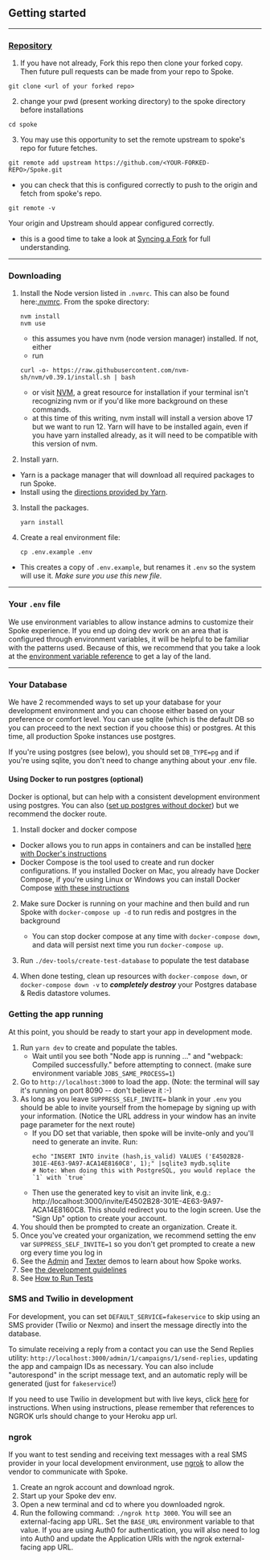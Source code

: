## Getting started

---
### [Repository](https://github.com/MoveOnOrg/Spoke)
1. If you have not already, Fork this repo then clone your forked copy. Then future pull requests can be made from your repo to Spoke. 
```
git clone <url of your forked repo>
```

2. change your pwd (present working directory) to the spoke directory before installations 
```
cd spoke
```

3. You may use this opportunity to set the remote upstream to spoke's repo for future fetches.
```
git remote add upstream https://github.com/<YOUR-FORKED-REPO>/Spoke.git
``` 
   -  you can check that this is configured correctly to push to the origin and fetch from spoke's repo. 
   ```
   git remote -v
   ```
   Your origin and Upstream should appear configured correctly.
   - this is a good time to take a look at [Syncing a Fork](https://docs.github.com/en/pull-requests/collaborating-with-pull-requests/working-with-forks/syncing-a-fork) for full understanding.

---
### Downloading

1. Install the Node version listed in `.nvmrc`. This can also be found here:[.nvmrc](https://github.com/MoveOnOrg/Spoke/blob/main/.nvmrc). 
From the spoke directory:
   ```
   nvm install
   nvm use
   ```
   - this assumes you have nvm (node version manager) installed.  If not, either
   * run 
   ```
   curl -o- https://raw.githubusercontent.com/nvm-sh/nvm/v0.39.1/install.sh | bash
   ```
   * or visit [NVM](https://github.com/nvm-sh/nvm/blob/master/README.md), a great resource for installation if your terminal isn't recognizing nvm or if you'd like more background on these commands.
   - at this time of this writing, nvm install will install a version above 17 but we want to run 12.  Yarn will have to be installed again, even if you have yarn installed already, as it will need to be compatible with this version of nvm. 
    
2. Install yarn.

- Yarn is a package manager that will download all required packages to run Spoke.
- Install using the [directions provided by Yarn](https://yarnpkg.com/en/docs/install).

3. Install the packages.
   ```
   yarn install
   ```
4. Create a real environment file:
   ```
   cp .env.example .env
   ```

- This creates a copy of `.env.example`, but renames it `.env` so the system will use it. _Make sure you use this new file._

---
### Your `.env` file

We use environment variables to allow instance admins to customize their Spoke experience. If you end up doing dev work on an area that is configured through environment variables, it will be helpful to be familiar with the patterns used. Because of this, we recommend that you take a look at the [environment variable reference](REFERENCE-environment_variables.md) to get a lay of the land.  

---
### Your Database

We have 2 recommended ways to set up your database for your development environment and you can choose either based on your preference or comfort level. You can use sqlite (which is the default DB so you can proceed to the next section if you choose this) or postgres. At this time, all production Spoke instances use postgres.

If you're using postgres (see below), you should set `DB_TYPE=pg` and if you're using sqlite, you don't need to change anything about your .env file.


#### Using Docker to run postgres (optional)

Docker is optional, but can help with a consistent development environment using postgres. You can also ([set up postgres without docker](HOWTO_USE_POSTGRESQL.md)) but we recommend the docker route.

1. Install docker and docker compose

- Docker allows you to run apps in containers and can be installed [here with Docker's instructions](https://docs.docker.com/desktop/)
- Docker Compose is the tool used to create and run docker configurations. If you installed Docker on Mac, you already have Docker Compose, if you're using Linux or Windows you can install Docker Compose [with these instructions](https://docs.docker.com/compose/install/)

2. Make sure Docker is running on your machine and then build and run Spoke with `docker-compose up -d` to run redis and postgres in the background
   - You can stop docker compose at any time with `docker-compose down`, and data will persist next time you run `docker-compose up`.

3. Run `./dev-tools/create-test-database` to populate the test database

4. When done testing, clean up resources with `docker-compose down`, or `docker-compose down -v` to **_completely destroy_** your Postgres database & Redis datastore volumes.

### Getting the app running

At this point, you should be ready to start your app in development mode.

1. Run `yarn dev` to create and populate the tables.
   - Wait until you see both "Node app is running ..." and "webpack: Compiled successfully." before attempting to connect. (make sure environment variable `JOBS_SAME_PROCESS=1`)
2. Go to `http://localhost:3000` to load the app. (Note: the terminal will say it's running on port 8090 -- don't believe it :-)
3. As long as you leave `SUPPRESS_SELF_INVITE=` blank in your `.env` you should be able to invite yourself from the homepage by signing up with your information. (Notice the URL address in your window has an invite page parameter for the next route)
   - If you DO set that variable, then spoke will be invite-only and you'll need to generate an invite. Run:
     ```
     echo "INSERT INTO invite (hash,is_valid) VALUES ('E4502B28-301E-4E63-9A97-ACA14E8160C8', 1);" |sqlite3 mydb.sqlite
     # Note: When doing this with PostgreSQL, you would replace the `1` with `true`
     ```
   - Then use the generated key to visit an invite link, e.g.: http://localhost:3000/invite/E4502B28-301E-4E63-9A97-ACA14E8160C8. This should redirect you to the login screen. Use the "Sign Up" option to create your account.
4. You should then be prompted to create an organization. Create it.
5. Once you've created your organization, we recommend setting the env var `SUPPRESS_SELF_INVITE=1` so you don't get prompted to create a new org every time you log in
6. See the [Admin](https://youtu.be/PTMykMX8gII) and [Texter](https://youtu.be/EqE1UDvKGco) demos to learn about how Spoke works.
7. See [the development guidelines](EXPLANATION-development-guidelines.md)
8. See [How to Run Tests](HOWTO-run_tests.md)

### SMS and Twilio in development

For development, you can set `DEFAULT_SERVICE=fakeservice` to skip using an SMS provider (Twilio or Nexmo) and insert the message directly into the database.

To simulate receiving a reply from a contact you can use the Send Replies utility: `http://localhost:3000/admin/1/campaigns/1/send-replies`, updating the app and campaign IDs as necessary. You can also include "autorespond" in the script message text, and an automatic reply will be generated (just for `fakeservice`!)

If you need to use Twilio in development but with live keys, click [here](HOWTO_INTEGRATE_TWILIO.md) for instructions.
When using instructions, please remember that references to NGROK urls should change to your Heroku app url.

### ngrok

If you want to test sending and receiving text messages with a real SMS provider in your local development environment, use [ngrok](https://ngrok.com/) to allow the vendor to communicate with Spoke.

1. Create an ngrok account and download ngrok.
2. Start up your Spoke dev env.
3. Open a new terminal and cd to where you downloaded ngrok.
4. Run the following command: `./ngrok http 3000`. You will see an external-facing app URL. Set the `BASE_URL` environment variable to that value. If you are using Auth0 for authentication, you will also need to log into Auth0 and update the Application URIs with the ngrok external-facing app URL.
